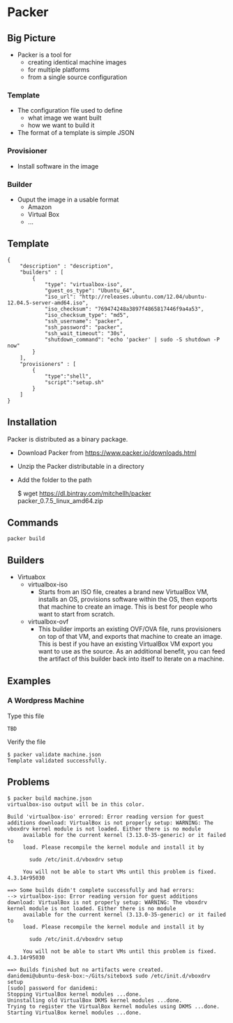 Packer
======

## Big Picture ##

* Packer is a tool for 
	* creating identical machine images 
	* for multiple platforms 
	* from a single source configuration

### Template ###

* The configuration file used to define 
	* what image we want built 
	* how we want to build it
* The format of a template is simple JSON

### Provisioner ###

* Install software in the image

### Builder ###

* Ouput the image in a usable format
	* Amazon
	* Virtual Box
	* ...

## Template

	{
		"description" : "description", 
		"builders" : [
			{
				"type": "virtualbox-iso",
				"guest_os_type": "Ubuntu_64",
				"iso_url": "http://releases.ubuntu.com/12.04/ubuntu-12.04.5-server-amd64.iso",
				"iso_checksum": "769474248a3897f4865817446f9a4a53",
				"iso_checksum_type": "md5",
				"ssh_username": "packer",
				"ssh_password": "packer",
				"ssh_wait_timeout": "30s",
				"shutdown_command": "echo 'packer' | sudo -S shutdown -P now"
			}
		],
		"provisioners" : [
			{
				"type":"shell",
				"script":"setup.sh"
			}
		]
	}

## Installation

Packer is distributed as a binary package.

* Download Packer from https://www.packer.io/downloads.html
* Unzip the Packer distributable in a directory
* Add the folder to the path

	$ wget https://dl.bintray.com/mitchellh/packer packer_0.7.5_linux_amd64.zip




## Commands

	packer build

## Builders ##

* Virtuabox
	* virtualbox-iso
		* Starts from an ISO file, creates a brand new VirtualBox VM, installs an OS, provisions software within the OS, then exports that machine to create an image. This is best for people who want to start from scratch.
	* virtualbox-ovf
		* This builder imports an existing OVF/OVA file, runs provisioners on top of that VM, and exports that machine to create an image. This is best if you have an existing VirtualBox VM export you want to use as the source. As an additional benefit, you can feed the artifact of this builder back into itself to iterate on a machine.


## Examples ##

### A Wordpress Machine

Type this file

	TBD

Verify the file

	$ packer validate machine.json
	Template validated successfully.

## Problems ##

	$ packer build machine.json
	virtualbox-iso output will be in this color.

	Build 'virtualbox-iso' errored: Error reading version for guest additions download: VirtualBox is not properly setup: WARNING: The vboxdrv kernel module is not loaded. Either there is no module
		 available for the current kernel (3.13.0-35-generic) or it failed to
		 load. Please recompile the kernel module and install it by

		   sudo /etc/init.d/vboxdrv setup

		 You will not be able to start VMs until this problem is fixed.
	4.3.14r95030

	==> Some builds didn't complete successfully and had errors:
	--> virtualbox-iso: Error reading version for guest additions download: VirtualBox is not properly setup: WARNING: The vboxdrv kernel module is not loaded. Either there is no module
		 available for the current kernel (3.13.0-35-generic) or it failed to
		 load. Please recompile the kernel module and install it by

		   sudo /etc/init.d/vboxdrv setup

		 You will not be able to start VMs until this problem is fixed.
	4.3.14r95030

	==> Builds finished but no artifacts were created.
	danidemi@ubuntu-desk-box:~/Gits/sitebox$ sudo /etc/init.d/vboxdrv setup
	[sudo] password for danidemi: 
	Stopping VirtualBox kernel modules ...done.
	Uninstalling old VirtualBox DKMS kernel modules ...done.
	Trying to register the VirtualBox kernel modules using DKMS ...done.
	Starting VirtualBox kernel modules ...done.

